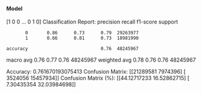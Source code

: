 #### Model
[1 0 0 ... 0 1 0]
Classification Report:
              precision    recall  f1-score   support

           0       0.86      0.73      0.79  29263977
           1       0.66      0.81      0.73  18981990

    accuracy                           0.76  48245967
   macro avg       0.76      0.77      0.76  48245967
weighted avg       0.78      0.76      0.76  48245967

Accuracy: 0.761670193075413
Confusion Matrix:
[[21289581  7974396]
 [ 3524056 15457934]]
Confusion Matrix (%):
[[44.12717233 16.52862715]
 [ 7.30435354 32.03984698]]
